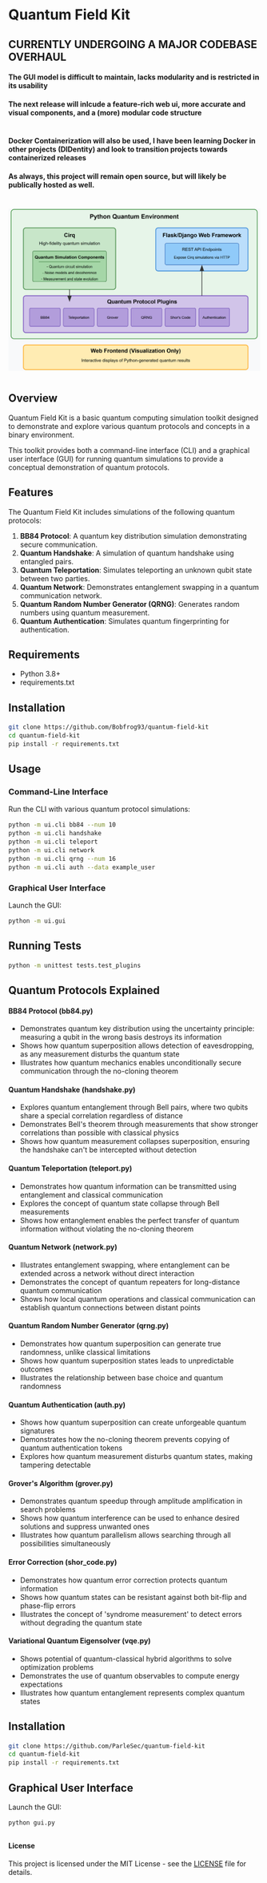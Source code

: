 # Quantum Field Kit
## CURRENTLY UNDERGOING A MAJOR CODEBASE OVERHAUL
#### The GUI model is difficult to maintain, lacks modularity and is restricted in its usability
#### The next release will inlcude a feature-rich web ui, more accurate and visual components, and a (more) modular code structure
#
#### Docker Containerization will also be used, I have been learning Docker in other projects (DIDentity) and look to transition projects towards containerized releases
#### As always, this project will remain open source, but will likely be publically hosted as well.
#
![Target State](image.png)
#
#
## Overview

Quantum Field Kit is a basic quantum computing simulation toolkit designed to demonstrate and explore various quantum protocols and concepts in a binary environment. 

This toolkit provides both a command-line interface (CLI) and a graphical user interface (GUI) for running quantum simulations to provide a conceptual demonstration of quantum protocols.


## Features

The Quantum Field Kit includes simulations of the following quantum protocols:

1. **BB84 Protocol**: A quantum key distribution simulation demonstrating secure communication.
2. **Quantum Handshake**: A simulation of quantum handshake using entangled pairs.
3. **Quantum Teleportation**: Simulates teleporting an unknown qubit state between two parties.
4. **Quantum Network**: Demonstrates entanglement swapping in a quantum communication network.
5. **Quantum Random Number Generator (QRNG)**: Generates random numbers using quantum measurement.
6. **Quantum Authentication**: Simulates quantum fingerprinting for authentication.


## Requirements

- Python 3.8+
- requirements.txt

## Installation

```bash
git clone https://github.com/Bobfrog93/quantum-field-kit
cd quantum-field-kit
pip install -r requirements.txt
```

## Usage

### Command-Line Interface

Run the CLI with various quantum protocol simulations:

```bash
python -m ui.cli bb84 --num 10
python -m ui.cli handshake
python -m ui.cli teleport
python -m ui.cli network
python -m ui.cli qrng --num 16
python -m ui.cli auth --data example_user
```

### Graphical User Interface

Launch the GUI:

```bash
python -m ui.gui
```

## Running Tests

```bash
python -m unittest tests.test_plugins
```

## Quantum Protocols Explained

#### BB84 Protocol (bb84.py)

- Demonstrates quantum key distribution using the uncertainty principle: measuring a qubit in the wrong basis destroys its information
- Shows how quantum superposition allows detection of eavesdropping, as any measurement disturbs the quantum state
- Illustrates how quantum mechanics enables unconditionally secure communication through the no-cloning theorem

#### Quantum Handshake (handshake.py)

- Explores quantum entanglement through Bell pairs, where two qubits share a special correlation regardless of distance
- Demonstrates Bell's theorem through measurements that show stronger correlations than possible with classical physics
- Shows how quantum measurement collapses superposition, ensuring the handshake can't be intercepted without detection

#### Quantum Teleportation (teleport.py)

- Demonstrates how quantum information can be transmitted using entanglement and classical communication
- Explores the concept of quantum state collapse through Bell measurements
- Shows how entanglement enables the perfect transfer of quantum information without violating the no-cloning theorem

#### Quantum Network (network.py)

- Illustrates entanglement swapping, where entanglement can be extended across a network without direct interaction
- Demonstrates the concept of quantum repeaters for long-distance quantum communication
- Shows how local quantum operations and classical communication can establish quantum connections between distant points

#### Quantum Random Number Generator (qrng.py)

- Demonstrates how quantum superposition can generate true randomness, unlike classical limitations
- Shows how quantum superposition states leads to unpredictable outcomes
- Illustrates the relationship between base choice and quantum randomness

#### Quantum Authentication (auth.py)

- Shows how quantum superposition can create unforgeable quantum signatures
- Demonstrates how the no-cloning theorem prevents copying of quantum authentication tokens
- Explores how quantum measurement disturbs quantum states, making tampering detectable

#### Grover's Algorithm (grover.py)

- Demonstrates quantum speedup through amplitude amplification in search problems
- Shows how quantum interference can be used to enhance desired solutions and suppress unwanted ones
- Illustrates how quantum parallelism allows searching through all possibilities simultaneously

#### Error Correction (shor_code.py)

- Demonstrates how quantum error correction protects quantum information
- Shows how quantum states can be resistant against both bit-flip and phase-flip errors
- Illustrates the concept of 'syndrome measurement' to detect errors without degrading the quantum state

#### Variational Quantum Eigensolver (vqe.py)

- Shows potential of quantum-classical hybrid algorithms to solve optimization problems
- Demonstrates the use of quantum observables to compute energy expectations
- Illustrates how quantum entanglement represents complex quantum states

##

## Installation
```bash
git clone https://github.com/ParleSec/quantum-field-kit
cd quantum-field-kit
pip install -r requirements.txt
```

##
## Graphical User Interface
Launch the GUI:
```bash
python gui.py
```

##
#### License
This project is licensed under the MIT License - see the [LICENSE](LICENSE) file for details.